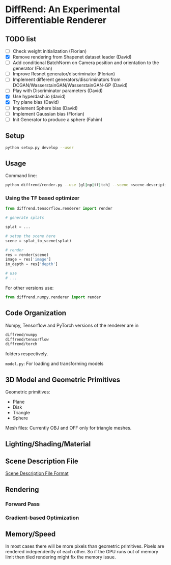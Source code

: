 # DiffRend: An Experimental Differentiable Renderer

## TODO list
* [ ] Check weight initialization (Florian)
* [x] Remove rendering from Shapenet dataset leader (David)
* [ ] Add conditional BatchNorm on Camera position and orientation to the generator (Florian)
* [ ] Improve Resnet generator/discriminator (Florian)
* [ ] Implement different generators/discriminators from DCGAN/WasserstainGAN/WasserstainGAN-GP (David)
* [ ] Play with Discriminator parameters (David)
* [x] Use hyperdash.io (david)
* [x] Try plane bias (David)
* [ ] Implement Sphere bias (David)
* [ ] Implement Gaussian bias (Florian)
* [ ] Init Generator to produce a sphere (Fahim)

## Setup

```bash
python setup.py develop --user
```

## Usage

[//]: # (### OpenGL/Qt based rendering)

Command line:
```bash
python diffrend/render.py --use [gl|np|tf|tch] --scene <scene-description-filename>
```

### Using the TF based optimizer

```python
from diffrend.tensorflow.renderer import render

# generate splats

splat = ...

# setup the scene here
scene = splat_to_scene(splat)

# render
res = render(scene)
image = res['image']
im_depth = res['depth']

# use
# ...

```
For other versions use:

```python
from diffrend.numpy.renderer import render
```

## Code Organization

Numpy, Tensorflow and PyTorch versions of the renderer are in
```bash
diffrend/numpy
diffrend/tensorflow
diffrend/torch
```
folders respectively.

`model.py`: For loading and transforming models

## 3D Model and Geometric Primitives
Geometric primitives:
* Plane
* Disk
* Triangle
* Sphere


Mesh files: Currently OBJ and OFF only for triangle meshes.

## Lighting/Shading/Material


## Scene Description File
[Scene Description File Format](./docs/scene_description.md)

## Rendering

### Forward Pass


### Gradient-based Optimization


## Memory/Speed
In most cases there will be more pixels than geometric primitives.
Pixels are rendered independently of each other. So if the GPU runs out
of memory limit then tiled rendering might fix the memory issue.


